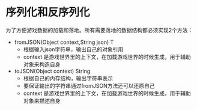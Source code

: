 # 序列化和反序列化
为了方便游戏数据的加载和落地。所有需要落地的数据结构都必须实现2个方法：

- fromJSON(Object context,String json) T
    - 根据输入json字符串，输出自己的对象引用
    - context 是游戏世界里的上下文，在加载游戏世界的时候生成，用于辅助对象来构造自身
- toJSON(Object context) String
    - 根据自己的内存结构，输出字符串表示
    - 要保证输出的字符串通过fromJSON方法还可以还原自己
    - context 是游戏世界里的上下文，在加载游戏世界的时候生成，用于辅助对象来描述自身